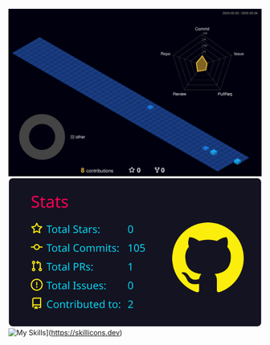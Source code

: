 ![Status](./profile-3d-contrib/profile-night-view.svg)
![Detalhes](https://raw.githubusercontent.com/zzpropheta/zzpropheta/main/profile-summary-card-output/2077/3-stats.svg)
![My Skills](https://skillicons.dev/icons?i=js,html,css,github,java,py)](https://skillicons.dev)
